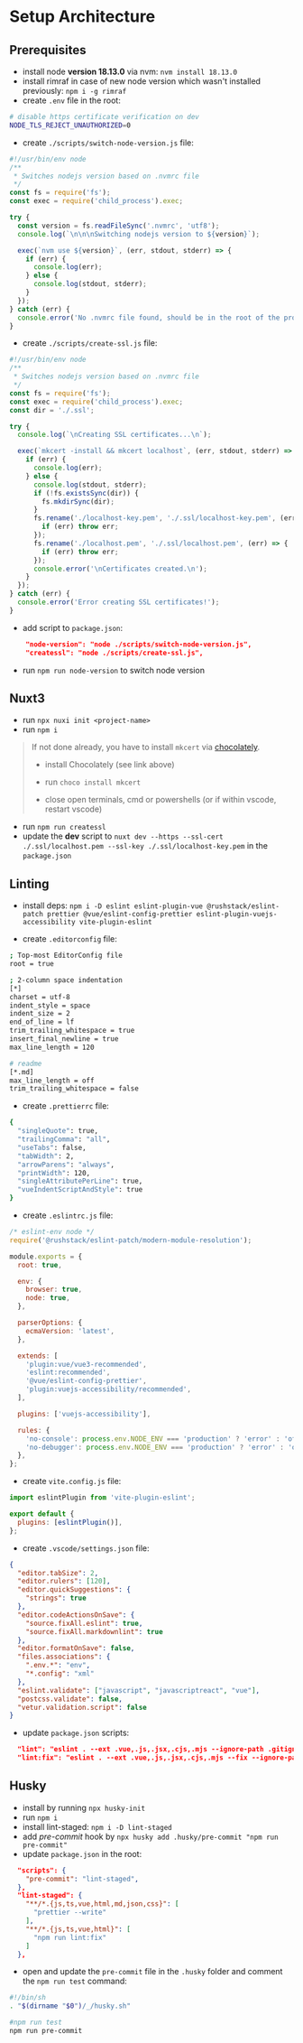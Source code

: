 # Setup Architecture

## Prerequisites

- install node **version 18.13.0** via nvm: `nvm install 18.13.0`
- install rimraf in case of new node version which wasn't installed previously: `npm i -g rimraf`
- create `.env` file in the root:

```bash
# disable https certificate verification on dev
NODE_TLS_REJECT_UNAUTHORIZED=0
```

- create `./scripts/switch-node-version.js` file:

```javascript
#!/usr/bin/env node
/**
 * Switches nodejs version based on .nvmrc file
 */
const fs = require('fs');
const exec = require('child_process').exec;

try {
  const version = fs.readFileSync('.nvmrc', 'utf8');
  console.log(`\n\n\nSwitching nodejs version to ${version}`);

  exec(`nvm use ${version}`, (err, stdout, stderr) => {
    if (err) {
      console.log(err);
    } else {
      console.log(stdout, stderr);
    }
  });
} catch (err) {
  console.error('No .nvmrc file found, should be in the root of the project!');
}
```

- create `./scripts/create-ssl.js` file:

```javascript
#!/usr/bin/env node
/**
 * Switches nodejs version based on .nvmrc file
 */
const fs = require('fs');
const exec = require('child_process').exec;
const dir = './.ssl';

try {
  console.log(`\nCreating SSL certificates...\n`);

  exec(`mkcert -install && mkcert localhost`, (err, stdout, stderr) => {
    if (err) {
      console.log(err);
    } else {
      console.log(stdout, stderr);
      if (!fs.existsSync(dir)) {
        fs.mkdirSync(dir);
      }
      fs.rename('./localhost-key.pem', './.ssl/localhost-key.pem', (err) => {
        if (err) throw err;
      });
      fs.rename('./localhost.pem', './.ssl/localhost.pem', (err) => {
        if (err) throw err;
      });
      console.error('\nCertificates created.\n');
    }
  });
} catch (err) {
  console.error('Error creating SSL certificates!');
}
```

- add script to `package.json`:

```json
    "node-version": "node ./scripts/switch-node-version.js",
    "createssl": "node ./scripts/create-ssl.js",
```

- run `npm run node-version` to switch node version

## Nuxt3

- run `npx nuxi init <project-name>`
- run `npm i`

> If not done already, you have to install `mkcert` via [chocolately](https://chocolatey.org/install).
>
> - install Chocolately (see link above)
>
> - run `choco install mkcert`
> - close open terminals, cmd or powershells (or if within vscode, restart vscode)

- run `npm run createssl`
- update the **dev** script to `nuxt dev --https --ssl-cert ./.ssl/localhost.pem --ssl-key ./.ssl/localhost-key.pem` in the `package.json`

## Linting

- install deps: `npm i -D eslint eslint-plugin-vue @rushstack/eslint-patch prettier @vue/eslint-config-prettier eslint-plugin-vuejs-accessibility vite-plugin-eslint`

- create `.editorconfig` file:

```bash
; Top-most EditorConfig file
root = true

; 2-column space indentation
[*]
charset = utf-8
indent_style = space
indent_size = 2
end_of_line = lf
trim_trailing_whitespace = true
insert_final_newline = true
max_line_length = 120

# readme
[*.md]
max_line_length = off
trim_trailing_whitespace = false
```

- create `.prettierrc` file:

```bash
{
  "singleQuote": true,
  "trailingComma": "all",
  "useTabs": false,
  "tabWidth": 2,
  "arrowParens": "always",
  "printWidth": 120,
  "singleAttributePerLine": true,
  "vueIndentScriptAndStyle": true
}

```

- create `.eslintrc.js` file:

```javascript
/* eslint-env node */
require('@rushstack/eslint-patch/modern-module-resolution');

module.exports = {
  root: true,

  env: {
    browser: true,
    node: true,
  },

  parserOptions: {
    ecmaVersion: 'latest',
  },

  extends: [
    'plugin:vue/vue3-recommended',
    'eslint:recommended',
    '@vue/eslint-config-prettier',
    'plugin:vuejs-accessibility/recommended',
  ],

  plugins: ['vuejs-accessibility'],

  rules: {
    'no-console': process.env.NODE_ENV === 'production' ? 'error' : 'off',
    'no-debugger': process.env.NODE_ENV === 'production' ? 'error' : 'off',
  },
};
```

- create `vite.config.js` file:

```javascript
import eslintPlugin from 'vite-plugin-eslint';

export default {
  plugins: [eslintPlugin()],
};
```

- create `.vscode/settings.json` file:

```json
{
  "editor.tabSize": 2,
  "editor.rulers": [120],
  "editor.quickSuggestions": {
    "strings": true
  },
  "editor.codeActionsOnSave": {
    "source.fixAll.eslint": true,
    "source.fixAll.markdownlint": true
  },
  "editor.formatOnSave": false,
  "files.associations": {
    ".env.*": "env",
    "*.config": "xml"
  },
  "eslint.validate": ["javascript", "javascriptreact", "vue"],
  "postcss.validate": false,
  "vetur.validation.script": false
}
```

- update `package.json` scripts:

```json
  "lint": "eslint . --ext .vue,.js,.jsx,.cjs,.mjs --ignore-path .gitignore",
  "lint:fix": "eslint . --ext .vue,.js,.jsx,.cjs,.mjs --fix --ignore-path .gitignore",
```

## Husky

- install by running `npx husky-init`
- run `npm i`
- install lint-staged: `npm i -D lint-staged`
- add _pre-commit_ hook by `npx husky add .husky/pre-commit "npm run pre-commit"`
- update `package.json` in the root:

```json
  "scripts": {
    "pre-commit": "lint-staged",
  },
  "lint-staged": {
    "**/*.{js,ts,vue,html,md,json,css}": [
      "prettier --write"
    ],
    "**/*.{js,ts,vue,html}": [
      "npm run lint:fix"
    ]
  },
```

- open and update the `pre-commit` file in the `.husky` folder and comment the `npm run test` command:

```bash
#!/bin/sh
. "$(dirname "$0")/_/husky.sh"

#npm run test
npm run pre-commit
```
